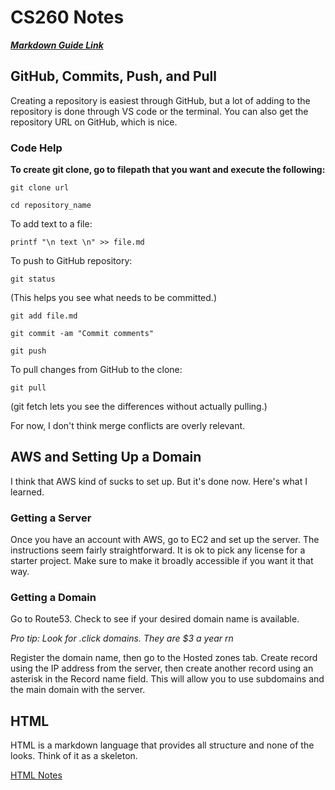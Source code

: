 # CS260 Notes

[**_Markdown Guide Link_**](https://docs.github.com/en/get-started/writing-on-github/getting-started-with-writing-and-formatting-on-github/basic-writing-and-formatting-syntax)


## GitHub, Commits, Push, and Pull
Creating a repository is easiest through GitHub, but a lot of adding to the repository is done through VS code or the terminal.
You can also get the repository URL on GitHub, which is nice.

### Code Help

**To create git clone, go to filepath that you want and execute the following:**
``` 
git clone url

cd repository_name
```


To add text to a file:

```
printf "\n text \n" >> file.md
```


To push to GitHub repository:

```
git status
```
(This helps you see what needs to be committed.)

```
git add file.md

git commit -am "Commit comments"

git push
```

To pull changes from GitHub to the clone:

```
git pull
```
(git fetch lets you see the differences without actually pulling.)


For now, I don't think merge conflicts are overly relevant.


## AWS and Setting Up a Domain
I think that AWS kind of sucks to set up. But it's done now. Here's what I learned.

### Getting a Server
Once you have an account with AWS, go to EC2 and set up the server. The instructions seem fairly straightforward. It is ok to pick any license for a starter project. Make sure to make it broadly accessible if you want it that way.

### Getting a Domain
Go to Route53. Check to see if your desired domain name is available.

*Pro tip: Look for .click domains. They are $3 a year rn*

Register the domain name, then go to the Hosted zones tab. Create record using the IP address from the server, then create another record using an asterisk in the Record name field. This will allow you to use subdomains and the main domain with the server.


## HTML
HTML is a markdown language that provides all structure and none of the looks. Think of it as a skeleton.

[HTML Notes](./HTML_notes.md)



